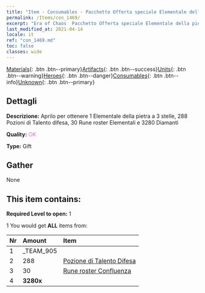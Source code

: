 ```yaml
---
title: "Item - Consumables - Pacchetto Offerta speciale Elementale della pietra"
permalink: /Items/con_1469/
excerpt: "Era of Chaos  Pacchetto Offerta speciale Elementale della pietra"
last_modified_at: 2021-04-14
locale: it
ref: "con_1469.md"
toc: false
classes: wide
---
```

 [Materials](/it/Items/){: .btn .btn--primary}[Artifacts](/it/Items/Artifacts/){: .btn .btn--success}[Units](/it/Items/Units/){: .btn .btn--warning}[Heroes](/it/Items/Heroes/){: .btn .btn--danger}[Consumables](/it/Items/Consumables/){: .btn .btn--info}[Unknown](/it/Items/Unknown/){: .btn .btn--primary}

## Dettagli
 **Descrizione:** Aprilo per ottenere 1 Elementale della pietra a 3 stelle, 288 Pozioni di Talento difesa, 30 Rune roster Elementali e 3280 Diamanti

 **Quality:** <span style="color: #DA70D6">OK</span>

 **Type:** Gift

## Gather

  None

## This item contains:

 **Required Level to open:** 1

 1 You would get **ALL** items  from:

  | Nr | Amount |     Item    |
  |:---|:-------|:------------|
  | 1 | _TEAM_905 | 
  | 2 | 288 | [Pozione di Talento Difesa](/it/Items/con_787/) | 
  | 3 | 30 | [Rune roster Confluenza](/it/Items/con_791/) | 
  | 4 |  **3280x** | <i class="fas fa-gem"/> |  | 
